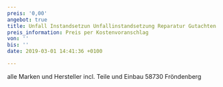 ```yaml
---
preis: '0,00'
angebot: true
title: Unfall Instandsetzun Unfallinstandsetzung Reparatur Gutachten
preis_information: Preis per Kostenvoranschlag
von: ''
bis: ''
date: 2019-03-01 14:41:36 +0100

---
```

alle Marken und Hersteller incl. Teile und Einbau 58730 Fröndenberg